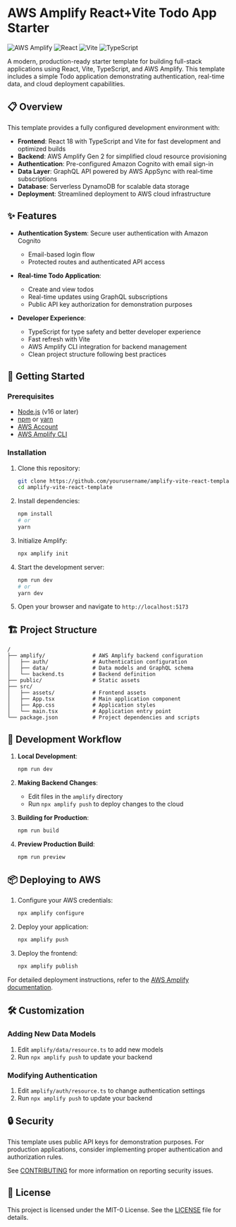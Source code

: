 # AWS Amplify React+Vite Todo App Starter

![AWS Amplify](https://img.shields.io/badge/AWS%20Amplify-FF9900?style=for-the-badge&logo=aws-amplify&logoColor=white)
![React](https://img.shields.io/badge/React-61DAFB?style=for-the-badge&logo=react&logoColor=black)
![Vite](https://img.shields.io/badge/Vite-646CFF?style=for-the-badge&logo=vite&logoColor=white)
![TypeScript](https://img.shields.io/badge/TypeScript-3178C6?style=for-the-badge&logo=typescript&logoColor=white)

A modern, production-ready starter template for building full-stack applications using React, Vite, TypeScript, and AWS Amplify. This template includes a simple Todo application demonstrating authentication, real-time data, and cloud deployment capabilities.

## 📋 Overview

This template provides a fully configured development environment with:

- **Frontend**: React 18 with TypeScript and Vite for fast development and optimized builds
- **Backend**: AWS Amplify Gen 2 for simplified cloud resource provisioning
- **Authentication**: Pre-configured Amazon Cognito with email sign-in
- **Data Layer**: GraphQL API powered by AWS AppSync with real-time subscriptions
- **Database**: Serverless DynamoDB for scalable data storage
- **Deployment**: Streamlined deployment to AWS cloud infrastructure

## ✨ Features

- **Authentication System**: Secure user authentication with Amazon Cognito
  - Email-based login flow
  - Protected routes and authenticated API access
  
- **Real-time Todo Application**:
  - Create and view todos
  - Real-time updates using GraphQL subscriptions
  - Public API key authorization for demonstration purposes
  
- **Developer Experience**:
  - TypeScript for type safety and better developer experience
  - Fast refresh with Vite
  - AWS Amplify CLI integration for backend management
  - Clean project structure following best practices

## 🚀 Getting Started

### Prerequisites

- [Node.js](https://nodejs.org/) (v16 or later)
- [npm](https://www.npmjs.com/) or [yarn](https://yarnpkg.com/)
- [AWS Account](https://aws.amazon.com/)
- [AWS Amplify CLI](https://docs.amplify.aws/cli/start/install/)

### Installation

1. Clone this repository:
   ```bash
   git clone https://github.com/yourusername/amplify-vite-react-template.git
   cd amplify-vite-react-template
   ```

2. Install dependencies:
   ```bash
   npm install
   # or
   yarn
   ```

3. Initialize Amplify:
   ```bash
   npx amplify init
   ```

4. Start the development server:
   ```bash
   npm run dev
   # or
   yarn dev
   ```

5. Open your browser and navigate to `http://localhost:5173`

## 🏗️ Project Structure

```
/
├── amplify/               # AWS Amplify backend configuration
│   ├── auth/              # Authentication configuration
│   ├── data/              # Data models and GraphQL schema
│   └── backend.ts         # Backend definition
├── public/                # Static assets
├── src/
│   ├── assets/            # Frontend assets
│   ├── App.tsx            # Main application component
│   ├── App.css            # Application styles
│   └── main.tsx           # Application entry point
└── package.json           # Project dependencies and scripts
```

## 🔄 Development Workflow

1. **Local Development**:
   ```bash
   npm run dev
   ```

2. **Making Backend Changes**:
   - Edit files in the `amplify` directory
   - Run `npx amplify push` to deploy changes to the cloud

3. **Building for Production**:
   ```bash
   npm run build
   ```

4. **Preview Production Build**:
   ```bash
   npm run preview
   ```

## 📦 Deploying to AWS

1. Configure your AWS credentials:
   ```bash
   npx amplify configure
   ```

2. Deploy your application:
   ```bash
   npx amplify push
   ```

3. Deploy the frontend:
   ```bash
   npx amplify publish
   ```

For detailed deployment instructions, refer to the [AWS Amplify documentation](https://docs.amplify.aws/react/start/quickstart/#deploy-a-fullstack-app-to-aws).

## 🛠️ Customization

### Adding New Data Models

1. Edit `amplify/data/resource.ts` to add new models
2. Run `npx amplify push` to update your backend

### Modifying Authentication

1. Edit `amplify/auth/resource.ts` to change authentication settings
2. Run `npx amplify push` to update your backend

## 🔒 Security

This template uses public API keys for demonstration purposes. For production applications, consider implementing proper authentication and authorization rules.

See [CONTRIBUTING](CONTRIBUTING.md#security-issue-notifications) for more information on reporting security issues.

## 📄 License

This project is licensed under the MIT-0 License. See the [LICENSE](LICENSE) file for details.